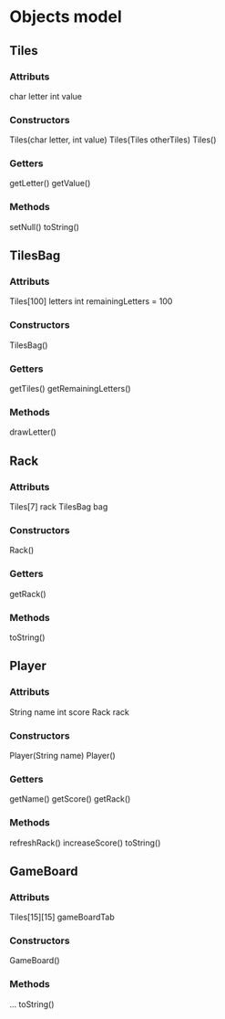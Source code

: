 Objects model
===================================

## Tiles
### Attributs
char letter
int value
### Constructors
Tiles(char letter, int value)
Tiles(Tiles otherTiles)
Tiles()
### Getters
getLetter()
getValue()
### Methods
setNull()
toString()

## TilesBag
### Attributs
Tiles[100] letters
int remainingLetters = 100
### Constructors
TilesBag()
### Getters
getTiles()
getRemainingLetters()
### Methods
drawLetter()

## Rack
### Attributs
Tiles[7] rack
TilesBag bag
### Constructors
Rack()
### Getters
getRack()
### Methods
toString()

## Player
### Attributs
String name
int score
Rack rack
### Constructors
Player(String name)
Player()
### Getters
getName()
getScore()
getRack()
### Methods
refreshRack()
increaseScore()
toString()

## GameBoard
### Attributs
Tiles[15][15] gameBoardTab
### Constructors
GameBoard()
### Methods
...
toString()
